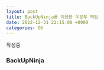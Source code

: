 ```yaml
---
layout: post
title: BackUpNinja를 이용한 우분투 백업
date: 2022-12-31 22:15:00 +0900
categories: OS
---
```

작성중
### BackUpNinja
